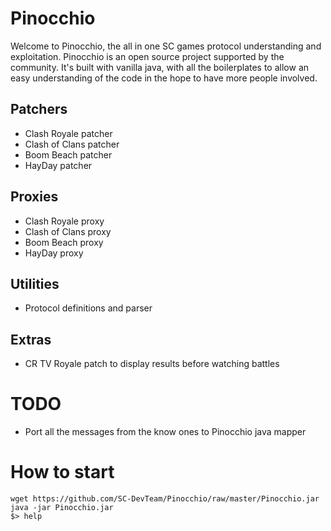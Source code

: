# Pinocchio

Welcome to Pinocchio, the all in one SC games protocol understanding and exploitation. Pinocchio is an open source project supported by the community. 
It's built with vanilla java, with all the boilerplates to allow an easy understanding of the code in the hope to have more people involved.

## Patchers

* Clash Royale patcher
* Clash of Clans patcher
* Boom Beach patcher
* HayDay patcher

## Proxies
* Clash Royale proxy
* Clash of Clans proxy
* Boom Beach proxy
* HayDay proxy

## Utilities
* Protocol definitions and parser

## Extras
* CR TV Royale patch to display results before watching battles

# TODO
* Port all the messages from the know ones to Pinocchio java mapper

# How to start
```
wget https://github.com/SC-DevTeam/Pinocchio/raw/master/Pinocchio.jar
java -jar Pinocchio.jar
$> help
```